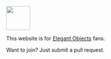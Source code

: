 <img src="https://www.yegor256.com/images/books/elegant-objects/cactus.svg" width="64px"/>

This website is for [Elegant Objects](https://www.elegantobjects.org) fans.

Want to join? Just submit a pull request.
